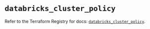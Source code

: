 # `databricks_cluster_policy`

Refer to the Terraform Registry for docs: [`databricks_cluster_policy`](https://registry.terraform.io/providers/databricks/databricks/1.44.0/docs/resources/cluster_policy).
